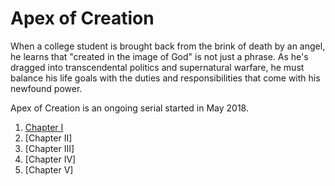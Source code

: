 # Apex of Creation

When a college student is brought back from the brink of death by an angel, he learns that "created in the image of God" is not just a phrase. As he's dragged into transcendental politics and supernatural warfare, he must balance his life goals with the duties and responsibilities that come with his newfound power.

Apex of Creation is an ongoing serial started in May 2018.

1. [Chapter I](./001)
2. [Chapter II]
3. [Chapter III]
4. [Chapter IV]
5. [Chapter V]
